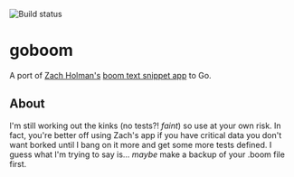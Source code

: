 ![Build status](https://travis-ci.org/jamesmillerio/goboom.svg?branch=master)

# goboom
A port of [Zach Holman's](http://zachholman.com/) [boom text snippet app](https://github.com/holman/boom) to Go.

## About
I'm still working out the kinks (no tests?! *faint*) so use at your own risk. In fact, you're better off using Zach's app if you have critical data you don't want borked until I bang on it more and get some more tests defined. I guess what I'm trying to say is... *maybe* make a backup of your .boom file first.
